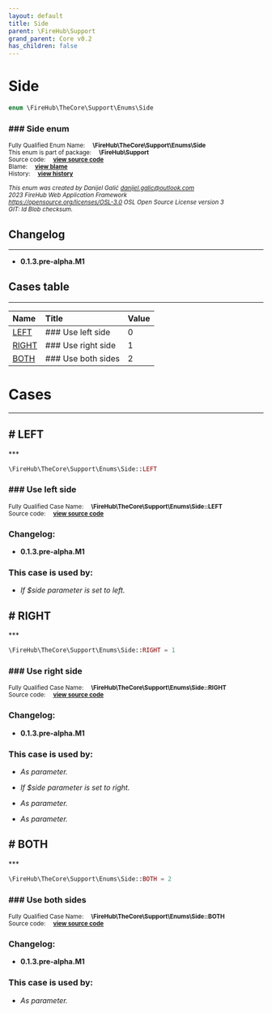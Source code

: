 ```yaml
---
layout: default
title: Side
parent: \FireHub\Support
grand_parent: Core v0.2
has_children: false
---
```


<link rel="stylesheet" type="text/css" href="/css/style.css" />

# Side

```php
enum \FireHub\TheCore\Support\Enums\Side
```

### ### Side enum

<sub>Fully Qualified Enum Name:  **\FireHub\TheCore\Support\Enums\Side**</sub><br>
<sub>This enum is part of package:  **\FireHub\Support**</sub><br>
<sub>Source code:  **[view source code](https://github.com/The-FireHub-Project/Core/blob/v1.0/src/support/enums/firehub.Side.php#L23)**</sub><br>
<sub>Blame:  **[view blame](https://github.com/The-FireHub-Project/Core/blame/v1.0/src/support/enums/firehub.Side.php)**</sub><br>
<sub>History:  **[view history](https://github.com/The-FireHub-Project/Core/commits/v1.0/src/support/enums/firehub.Side.php)**</sub><br>

<sub>_This enum was created by Danijel Galić <danijel.galic@outlook.com>_</sub><br>
<sub>_2023 FireHub Web Application Framework_</sub><br>
<sub>_<https://opensource.org/licenses/OSL-3.0> OSL Open Source License version 3_</sub><br>
<sub>_GIT: $Id$ Blob checksum._</sub><br>

## Changelog
***

* **0.1.3.pre-alpha.M1** 


## Cases table
***

| Name  | Title | Value |
| :---  | :---  | :---  |
|<a href="#left">LEFT</a>|### Use left side|0|
|<a href="#right">RIGHT</a>|### Use right side|1|
|<a href="#both">BOTH</a>|### Use both sides|2|


# Cases
***


<h2><a name="left"># LEFT</a></h2>
***

```php
\FireHub\TheCore\Support\Enums\Side::LEFT
```

### ### Use left side

<sub>Fully Qualified Case Name:  **\FireHub\TheCore\Support\Enums\Side::LEFT**</sub><br>
<sub>Source code:  **[view source code](https://github.com/The-FireHub-Project/Core/blob/v1.0/src/support/enums/firehub.Side.php#L29)**</sub><br>

### Changelog:

* **0.1.3.pre-alpha.M1** 

### This case is used by:

* *If $side parameter is set to left.*


<h2><a name="right"># RIGHT</a></h2>
***

```php
\FireHub\TheCore\Support\Enums\Side::RIGHT = 1
```

### ### Use right side

<sub>Fully Qualified Case Name:  **\FireHub\TheCore\Support\Enums\Side::RIGHT**</sub><br>
<sub>Source code:  **[view source code](https://github.com/The-FireHub-Project/Core/blob/v1.0/src/support/enums/firehub.Side.php#L35)**</sub><br>

### Changelog:

* **0.1.3.pre-alpha.M1** 

### This case is used by:

* *As parameter.*

* *If $side parameter is set to right.*

* *As parameter.*

* *As parameter.*


<h2><a name="both"># BOTH</a></h2>
***

```php
\FireHub\TheCore\Support\Enums\Side::BOTH = 2
```

### ### Use both sides

<sub>Fully Qualified Case Name:  **\FireHub\TheCore\Support\Enums\Side::BOTH**</sub><br>
<sub>Source code:  **[view source code](https://github.com/The-FireHub-Project/Core/blob/v1.0/src/support/enums/firehub.Side.php#L41)**</sub><br>

### Changelog:

* **0.1.3.pre-alpha.M1** 

### This case is used by:

* *As parameter.*


